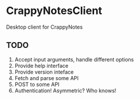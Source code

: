 # CrappyNotesClient
Desktop client for CrappyNotes

## TODO
1. Accept input arguments, handle different options
2. Provide help interface
3. Provide version inteface
4. Fetch and parse some API
5. POST to some API
6. Authentication! Asymmetric? Who knows!
